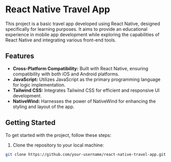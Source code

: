 # React Native Travel App

This project is a basic travel app developed using React Native, designed specifically for learning purposes. It aims to provide an educational experience in mobile app development while exploring the capabilities of React Native and integrating various front-end tools.

## Features

- **Cross-Platform Compatibility:** Built with React Native, ensuring compatibility with both iOS and Android platforms.
- **JavaScript:** Utilizes JavaScript as the primary programming language for logic implementation.
- **Tailwind CSS:** Integrates Tailwind CSS for efficient and responsive UI development.
- **NativeWind:** Harnesses the power of NativeWind for enhancing the styling and layout of the app.

## Getting Started

To get started with the project, follow these steps:

1. Clone the repository to your local machine:

```bash
git clone https://github.com/your-username/react-native-travel-app.git

